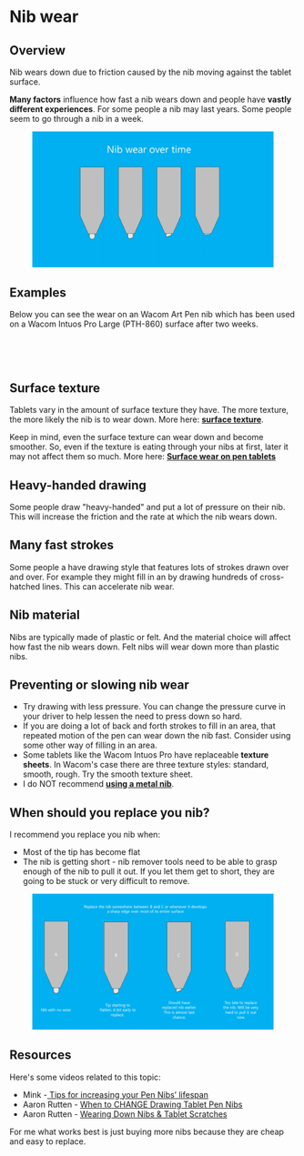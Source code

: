 # Nib wear

## Overview

Nib wears down due to friction caused by the nib moving against the tablet surface.

**Many factors** influence how fast a nib wears down and people have **vastly different experiences**. For some people a nib may last years. Some people seem to go through a nib in a week.

<div align="left">

<figure><img src="../../.gitbook/assets/7P SLIDE Nib Wear.png" alt="" width="563"><figcaption></figcaption></figure>

</div>

## Examples

Below you can see the wear on an Wacom Art Pen nib which has been used on a Wacom Intuos Pro Large (PTH-860) surface after two weeks.&#x20;

<div align="left" data-full-width="false">

<figure><img src="../../.gitbook/assets/artpen nib - wear example.jpg" alt="" width="375"><figcaption></figcaption></figure>

</div>

<div align="left">

<figure><img src="../../.gitbook/assets/WIN_20230402_06_35_36_Pro.jpg" alt="" width="375"><figcaption></figcaption></figure>

</div>

## Surface texture

Tablets vary in the amount of surface texture they have. The more texture, the more likely the nib is to wear down. More here: [**surface texture**](../core-features/surface-texture.md).&#x20;

Keep in mind, even the surface texture can wear down and become smoother. So, even if the texture is eating through your nibs at first, later it may not affect them so much. More here: [**Surface wear on pen tablets**](surface-wear-on-pen-tablets.md)&#x20;

## Heavy-handed drawing

Some people draw "heavy-handed" and put a lot of pressure on their nib. This will increase the friction and the rate at which the nib wears down.

## Many fast strokes

Some people a have drawing style that features lots of strokes drawn over and over. For example they might fill in an by drawing hundreds of cross-hatched lines. This can accelerate nib wear.

## Nib material

Nibs are typically made of plastic or felt. And the material choice will affect how fast the nib wears down. Felt nibs will wear down more than plastic nibs.

## Preventing or slowing nib wear

* Try drawing with less pressure. You can change the pressure curve in your driver to help lessen the need to press down so hard.
* If you are doing a lot of back and forth strokes to fill in an area, that repeated motion of the pen can wear down the nib fast. Consider using some other way of filling in an area.
* Some tablets like the Wacom Intuos Pro have replaceable **texture sheets**. In Wacom's case there are three texture styles: standard, smooth, rough. Try the smooth texture sheet.
* I do NOT recommend [**using a metal nib**](../pens/using-metal-nibs.md).

## When should you replace you nib?

I recommend you replace you nib when:

* Most of the tip has become flat
* The nib is getting short - nib remover tools need to be able to grasp enough of the nib to pull it out. If you let them get to short, they are going to be stuck or very difficult to remove.

<div align="left">

<figure><img src="../../.gitbook/assets/7P SLIDE Nib Wear 2.png" alt="" width="563"><figcaption></figcaption></figure>

</div>

## Resources

Here's some videos related to this topic:

* Mink -[ Tips for increasing your Pen Nibs’ lifespan](https://youtu.be/t2nJ4k4YJl0)&#x20;
* Aaron Rutten - [When to CHANGE Drawing Tablet Pen Nibs](https://youtu.be/iI6X41Jhm9g)&#x20;
* Aaron Rutten - [Wearing Down Nibs & Tablet Scratches](https://youtu.be/Ws\_gXgdmKX0)&#x20;

For me what works best is just buying more nibs because they are cheap and easy to replace.

##

